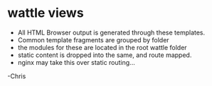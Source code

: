 # wattle views
- All HTML Browser output is generated through these templates.
- Common template fragments are grouped by folder
- the modules for these are located in the root wattle folder
- static content is dropped into the same, and route mapped. 
- nginx may take this over static routing...


-Chris